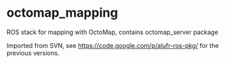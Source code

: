 octomap_mapping
===============

ROS stack for mapping with OctoMap, contains octomap_server package

Imported from SVN, see https://code.google.com/p/alufr-ros-pkg/ for the previous versions.

